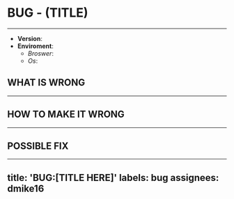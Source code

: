 # BUG - (TITLE)

---
>>>
- **Version**: 
- **Enviroment**:
  - _Broswer_:
  - _Os_:
>>>

## WHAT IS WRONG

---

## HOW TO MAKE IT WRONG

---

## POSSIBLE FIX

---
title: 'BUG:[TITLE HERE]'
labels: bug
assignees: dmike16
---
